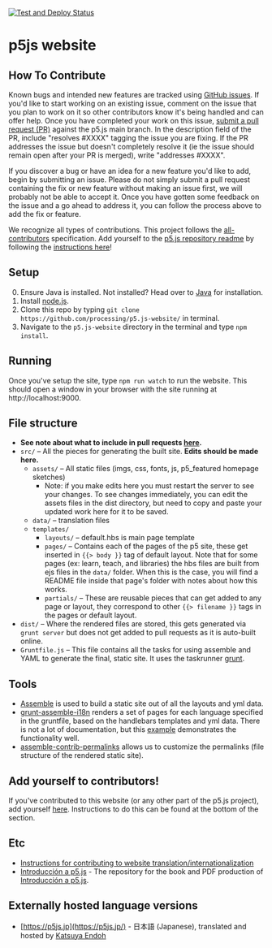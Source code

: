 [![Test and Deploy Status](https://github.com/processing/p5.js-website/actions/workflows/deploy.yaml/badge.svg)](https://github.com/processing/p5.js-website/actions/workflows/deploy.yaml)

# p5js website

## How To Contribute

Known bugs and intended new features are tracked using [GitHub issues](https://github.com/processing/p5.js-website/issues). If you'd like to start working on an existing issue, comment on the issue that you plan to work on it so other contributors know it's being handled and can offer help. Once you have completed your work on this issue, [submit a pull request (PR)](https://github.com/processing/p5.js/blob/main/contributor_docs/preparing_a_pull_request.md) against the p5.js main branch. In the description field of the PR, include "resolves #XXXX" tagging the issue you are fixing. If the PR addresses the issue but doesn't completely resolve it (ie the issue should remain open after your PR is merged), write "addresses #XXXX".

If you discover a bug or have an idea for a new feature you'd like to add, begin by submitting an issue. Please do not simply submit a pull request containing the fix or new feature without making an issue first, we will probably not be able to accept it. Once you have gotten some feedback on the issue and a go ahead to address it, you can follow the process above to add the fix or feature.

We recognize all types of contributions. This project follows the [all-contributors](https://github.com/kentcdodds/all-contributors) specification. Add yourself to the [p5.js repository readme](https://github.com/processing/p5.js/blob/main/README.md#contributors) by following the [instructions here](https://github.com/processing/p5.js/issues/2309)!


## Setup

0. Ensure Java is installed. Not installed?  Head over to [Java](https://www.oracle.com/java/technologies/downloads/) for installation.
1. Install [node.js](https://nodejs.org/en/download/).
2. Clone this repo by typing ```git clone https://github.com/processing/p5.js-website/``` in terminal.
3. Navigate to the `p5.js-website` directory in the terminal and type `npm install`.

## Running

Once you've setup the site, type `npm run watch` to run the website. This should open a window in your browser with the site running at http://localhost:9000.

## File structure

* __See note about what to include in pull requests [here](https://github.com/processing/p5.js/blob/main/contributor_docs/preparing_a_pull_request.md).__
* `src/` – All the pieces for generating the built site. __Edits should be made here.__
  * `assets/` – All static files (imgs, css, fonts, js, p5_featured homepage sketches)
    * Note: if you make edits here you must restart the server to see your changes. To see changes immediately, you can edit the assets files in the dist directory, but need to copy and paste your updated work here for it to be saved.
  * `data/` – translation files
  * `templates/`
    * `layouts/` – default.hbs is main page template
    * `pages/` – Contains each of the pages of the p5 site, these get inserted in `{{> body }}` tag of default layout. Note that for some pages (ex: learn, teach, and libraries) the hbs files are built from ejs files in the `data/` folder. When this is the case, you will find a README file inside that page's folder with notes about how this works.
    * `partials/` – These are reusable pieces that can get added to any page or layout, they correspond to other `{{> filename }}` tags in the pages or default layout.
* `dist/` – Where the rendered files are stored, this gets generated via `grunt server` but does not get added to pull requests as it is auto-built online.
* `Gruntfile.js` – This file contains all the tasks for using assemble and YAML to generate the final, static site. It uses the taskrunner [grunt](http://gruntjs.com/).

## Tools

* [Assemble](http://assemble.io/) is used to build a static site out of all the layouts and yml data.
* [grunt-assemble-i18n](https://github.com/assemble/grunt-assemble-i18n) renders a set of pages for each language specified in the gruntfile, based on the handlebars templates and yml data. There is not a lot of documentation, but this [example](https://github.com/LaurentGoderre/i18n-demo) demonstrates the functionality well.
* [assemble-contrib-permalinks](https://github.com/assemble/assemble-permalinks) allows us to customize the permalinks (file structure of the rendered static site).

## Add yourself to contributors!

If you've contributed to this website (or any other part of the p5.js project), add yourself [here](https://github.com/processing/p5.js#contributors). Instructions to do this can be found at the bottom of the section.

## Etc
* [Instructions for contributing to website translation/internationalization](https://github.com/processing/p5.js-website/blob/main/contributor_docs/i18n_contribution.md)
* [Introducción a p5.js](https://github.com/processing/p5.js-getting-started-es) - The repository for the book and PDF production of [Introducción a p5.js](http://p5js.org/books/).

## Externally hosted language versions
* [https://p5js.jp](https://p5js.jp/) - 日本語 (Japanese), translated and hosted by [Katsuya Endoh](https://enkatsu.org/)

